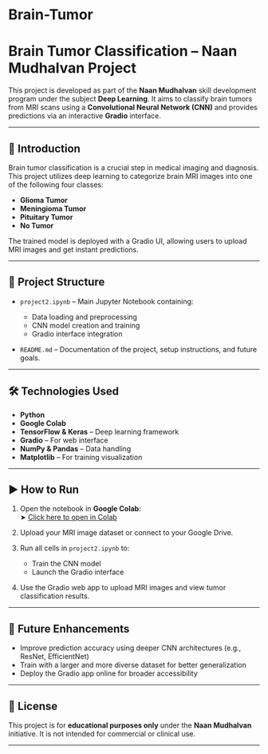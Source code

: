# Brain-Tumor
# Brain Tumor Classification – Naan Mudhalvan Project

This project is developed as part of the **Naan Mudhalvan** skill development program under the subject **Deep Learning**. It aims to classify brain tumors from MRI scans using a **Convolutional Neural Network (CNN)** and provides predictions via an interactive **Gradio** interface.

---

## 📌 Introduction

Brain tumor classification is a crucial step in medical imaging and diagnosis. This project utilizes deep learning to categorize brain MRI images into one of the following four classes:

- **Glioma Tumor**
- **Meningioma Tumor**
- **Pituitary Tumor**
- **No Tumor**

The trained model is deployed with a Gradio UI, allowing users to upload MRI images and get instant predictions.

---

## 🧠 Project Structure

- `project2.ipynb` – Main Jupyter Notebook containing:
  - Data loading and preprocessing
  - CNN model creation and training
  - Gradio interface integration

- `README.md` – Documentation of the project, setup instructions, and future goals.

---

## 🛠 Technologies Used

- **Python**
- **Google Colab**
- **TensorFlow & Keras** – Deep learning framework
- **Gradio** – For web interface
- **NumPy & Pandas** – Data handling
- **Matplotlib** – For training visualization

---

## ▶️ How to Run

1. Open the notebook in **Google Colab**:  
   ➤ [Click here to open in Colab](#)

2. Upload your MRI image dataset or connect to your Google Drive.

3. Run all cells in `project2.ipynb` to:
   - Train the CNN model
   - Launch the Gradio interface

4. Use the Gradio web app to upload MRI images and view tumor classification results.

---

## 🚀 Future Enhancements

- Improve prediction accuracy using deeper CNN architectures (e.g., ResNet, EfficientNet)
- Train with a larger and more diverse dataset for better generalization
- Deploy the Gradio app online for broader accessibility

---

## 📄 License

This project is for **educational purposes only** under the **Naan Mudhalvan** initiative. It is not intended for commercial or clinical use.

---
